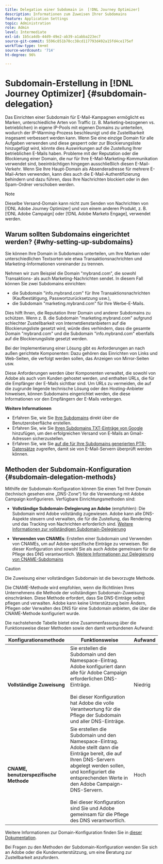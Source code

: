 ```yaml
---
title: Delegation einer Subdomain in  [!DNL Journey Optimizer]
description: Informationen zum Zuweisen Ihrer Subdomains
feature: Application Settings
topic: Administration
role: Admin
level: Intermediate
exl-id: 1b5ca4db-44d9-49e2-ab39-a1abba223ec7
source-git-commit: 5596c851b70cc38cd117793d492a15fd4ce175ef
workflow-type: tm+mt
source-wordcount: '714'
ht-degree: 96%

---
```


# Subdomain-Erstellung in [!DNL Journey Optimizer] {#subdomain-delegation}

Das Einrichten einer Subdomain für E-Mail-Kampagnen ermöglicht es Marken, unterschiedliche Arten von Traffic (z. B. Marketing-bezogenen vs. betrieblichen) in eigene IP-Pools mit eigenen Domains zu unterteilen, wodurch der IP-Warming-Prozess beschleunigt und die Zustellbarkeit insgesamt verbessert werden kann. Wenn Sie eine einzige Domain für alle Aufgaben verwenden und diese gesperrt oder zur Blockierungsliste hinzugefügt wird, könnte dies Auswirkungen auf die Zustellung Ihrer betrieblichen E-Mails haben. Probleme mit der Reputation oder die Blockierung einer Domain, die nur für Ihre E-Mail-Marketing-Kommunikation verwendet sind, beeinträchtigen hingegen ausschließlich diesen E-Mail-Verkehr. Wenn Sie Ihre Haupt-Domain als Absenderadresse für mehrere E-Mail-Arten verwenden, kann dies auch die E-Mail-Authentifizierung behindern und dazu führen, dass Ihre Nachrichten blockiert oder in den Spam-Ordner verschoben werden.

>[!NOTE]
>
>Dieselbe Versand-Domain kann nicht zum Senden von Nachrichten von [!DNL Adobe Journey Optimizer] und von einem anderen Produkt, z. B. [!DNL Adobe Campaign] oder [!DNL Adobe Marketo Engage], verwendet werden.

## Warum sollten Subdomains eingerichtet werden? {#why-setting-up-subdomains}

Sie können Ihre Domain in Subdomains unterteilen, um Ihre Marken oder unterschiedlichen Textsorten wie etwa Transaktionsnachrichten und Marketing-Informationen voreinander zu trennen.

Nehmen wir zum Beispiel die Domain &quot;mybrand.com&quot;, die sowohl Transaktions- als auch Marketing-Nachrichten sendet. In diesem Fall können Sie zwei Subdomains einrichten:

* die Subdomain &quot;info.mybrand.com&quot; für Ihre Transaktionsnachrichten (Kaufbestätigung, Passwortzurücksetzung usw.),
* die Subdomain &quot;marketing.mybrand.com&quot; für Ihre Werbe-E-Mails.

Dies hilft Ihnen, die Reputation Ihrer Domain und anderer Subdomains zu schützen. Wenn z. B. die Subdomain &quot;marketing.mybrand.com&quot; aufgrund schlechter Zustellbarkeit von Internetdienstanbietern auf die Blockierungsliste gesetzt wird, würde dies verhindern, dass die gesamte Domain &quot;mybrand.com&quot; und die Subdomain &quot;info.mybrand.com&quot; ebenfalls auf die Blockierungsliste gesetzt werden.

Bei der Implementierung einer Lösung gibt es Anforderungen an nach außen gerichtete Komponenten: Dazu gehören das Einrichten von Links und Web-Seiten, die verfolgt werden sollen, das Anzeigen von Mirror-Seiten usw.

Diese Anforderungen werden über Komponenten verwaltet, die sowohl von Adobe als auch vom Kunden gehostet werden, und enthalten URLs, die für die Empfänger der E-Mails sichtbar sind. Um URLs zu vermeiden, die auf die zugrunde liegende technische Lösung oder den Hosting-Anbieter hinweisen, können Subdomains eingerichtet werden, die diese Informationen vor den Empfängern der E-Mails verbergen.

**Weitere Informationen**

* Erfahren Sie, wie Sie [Ihre Subdomains](delegate-subdomain.md) direkt über die Benutzeroberfläche erstellen.
* Erfahren Sie, wie Sie [Ihren Subdomains TXT-Einträge von Google](google-txt.md) hinzufügen, um den erfolgreichen Versand von E-Mails an Gmail-Adressen sicherzustellen.
* Erfahren Sie, wie Sie [auf die für Ihre Subdomains generierten PTR-Datensätze](ptr-records.md) zugreifen, damit sie von E-Mail-Servern überprüft werden können.

## Methoden der Subdomain-Konfiguration {#subdomain-delegation-methods}

Mithilfe der Subdomain-Konfiguration können Sie einen Teil Ihrer Domain (technisch gesehen eine „DNS-Zone“) für die Verwendung mit Adobe Campaign konfigurieren. Verfügbare Einrichtungsmethoden sind:

* **Vollständige Subdomain-Delegierung an Adobe** (empfohlen): Die Subdomain wird Adobe vollständig zugewiesen. Adobe kann alle DNS-Aspekte steuern und verwalten, die für die Zustellung, das Rendering und das Tracking von Nachrichten erforderlich sind. [Weitere Informationen zur vollständigen Subdomain-Delegierung](delegate-subdomain.md#full-subdomain-delegation)

* **Verwenden von CNAMEs**: Erstellen einer Subdomain und Verwenden von CNAMEs, um auf Adobe-spezifische Einträge zu verweisen. Bei dieser Konfiguration sind sowohl Sie als auch Adobe gemeinsam für die Pflege des DNS verantwortlich. [Weitere Informationen zur Delegierung von CNAME-Subdomains](delegate-subdomain.md#cname-subdomain-delegation)

>[!CAUTION]
>
>Die Zuweisung einer vollständigen Subdomain ist die bevorzugte Methode.
>
>Die CNAME-Methode wird empfohlen, wenn die Richtlinien Ihres Unternehmens die Methode der vollständigen Subdomain-Zuweisung einschränken. Diese Methode erfordert, dass Sie DNS-Einträge selbst pflegen und verwalten. Adobe kann keine Unterstützung beim Ändern, Pflegen oder Verwalten des DNS für eine Subdomain anbieten, die über die CNAME-Methode konfiguriert wurde.

Die nachstehende Tabelle bietet eine Zusammenfassung über die Funktionsweise dieser Methoden sowie den damit verbundenen Aufwand:

| Konfigurationsmethode | Funktionsweise | Aufwand |
|---|---|---|
| **Vollständige Zuweisung** | Sie erstellen die Subdomain und den Namespace-Eintrag. Adobe konfiguriert dann alle für Adobe Campaign erforderlichen DNS-Einträge.<br/><br/>Bei dieser Konfiguration hat Adobe die volle Verantwortung für die Pflege der Subdomain und aller DNS-Einträge. | Niedrig |
| **CNAME, benutzerspezifische Methode** | Sie erstellen die Subdomain und den Namespace-Eintrag. Adobe stellt dann die Einträge bereit, die auf Ihren DNS-Servern abgelegt werden sollen, und konfiguriert die entsprechenden Werte in den Adobe Campaign-DNS-Servern.<br/><br/>Bei dieser Konfiguration sind Sie und Adobe gemeinsam für die Pflege des DNS verantwortlich. | Hoch |

Weitere Informationen zur Domain-Konfiguration finden Sie in [dieser Dokumentation](https://experienceleague.adobe.com/docs/deliverability-learn/deliverability-best-practice-guide/additional-resources/product-specific-resources/campaign/ac-domain-name-setup.html?lang=de).

Bei Fragen zu den Methoden der Subdomain-Konfiguration wenden Sie sich an Adobe oder die Kundenunterstützung, um eine Beratung zur Zustellbarkeit anzufordern.
